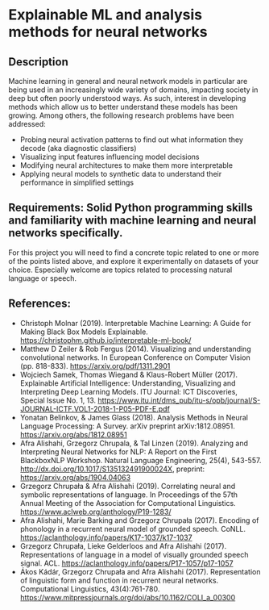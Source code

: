 # Explainable ML and analysis methods for neural networks

## Description
Machine learning in general and neural network models in particular are being used in an increasingly wide variety of domains, impacting society in deep but often poorly understood ways. As such, interest in developing methods which allow us to better understand these models has been growing. Among others, the following research problems have been addressed:

- Probing neural activation patterns to find out what information they decode (aka diagnostic classifiers)
- Visualizing input features influencing model decisions
- Modifying neural architectures to make them more interpretable
- Applying neural models to synthetic data to understand their performance in simplified settings

## Requirements: Solid Python programming skills and familiarity with machine learning and neural networks specifically. 
For this project you will need to find a concrete topic related to one or more of the points listed above, and explore it experimentally on datasets of your choice. Especially welcome are topics related to processing natural language or speech. 

## References:
- Christoph Molnar (2019). Interpretable Machine Learning: A Guide for Making Black Box Models Explainable. https://christophm.github.io/interpretable-ml-book/
- Matthew D Zeiler & Rob Fergus (2014). Visualizing and understanding convolutional networks. In European Conference on Computer Vision (pp. 818-833). https://arxiv.org/pdf/1311.2901
- Wojciech Samek, Thomas Wiegand & Klaus-Robert Müller (2017). Explainable Artificial Intelligence: Understanding, Visualizing and Interpreting Deep Learning Models. ITU Journal: ICT Discoveries, Special Issue No. 1, 13. https://www.itu.int/dms_pub/itu-s/opb/journal/S-JOURNAL-ICTF.VOL1-2018-1-P05-PDF-E.pdf
- Yonatan Belinkov, & James Glass (2018). Analysis Methods in Neural Language Processing: A Survey. arXiv preprint arXiv:1812.08951. https://arxiv.org/abs/1812.08951
- Afra Alishahi, Grzegorz Chrupala, & Tal Linzen (2019). Analyzing and Interpreting Neural Networks for NLP: A Report on the First BlackboxNLP Workshop. Natural Language Engineering, 25(4), 543-557. http://dx.doi.org/10.1017/S135132491900024X, preprint: https://arxiv.org/abs/1904.04063 
- Grzegorz Chrupała & Afra Alishahi (2019). Correlating neural and symbolic representations of language. In Proceedings of the 57th Annual Meeting of the Association for Computational Linguistics. https://www.aclweb.org/anthology/P19-1283/
- Afra Alishahi, Marie Barking and Grzegorz Chrupała (2017). Encoding of phonology in a recurrent neural model of grounded speech. CoNLL. https://aclanthology.info/papers/K17-1037/k17-1037
- Grzegorz Chrupała, Lieke Gelderloos and Afra Alishahi (2017). Representations of language in a model of visually grounded speech signal. ACL. https://aclanthology.info/papers/P17-1057/p17-1057
- Ákos Kádár, Grzegorz Chrupała and Afra Alishahi (2017). Representation of linguistic form and function in recurrent neural networks. Computational Linguistics, 43(4):761-780. https://www.mitpressjournals.org/doi/abs/10.1162/COLI_a_00300
